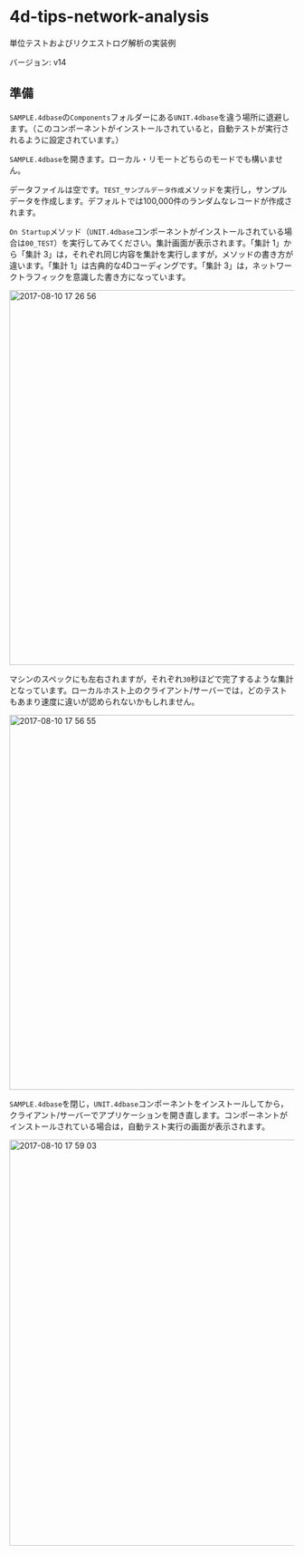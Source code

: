 # 4d-tips-network-analysis

単位テストおよびリクエストログ解析の実装例

バージョン: v14

## 準備

``SAMPLE.4dbase``の``Components``フォルダーにある``UNIT.4dbase``を違う場所に退避します。（このコンポーネントがインストールされていると，自動テストが実行されるように設定されています。）

``SAMPLE.4dbase``を開きます。ローカル・リモートどちらのモードでも構いません。

データファイルは空です。``TEST_サンプルデータ作成``メソッドを実行し，サンプルデータを作成します。デフォルトでは100,000件のランダムなレコードが作成されます。

``On Startup``メソッド（``UNIT.4dbase``コンポーネントがインストールされている場合は``00_TEST``）を実行してみてください。集計画面が表示されます。「集計 1」から「集計 3」は，それぞれ同じ内容を集計を実行しますが，メソッドの書き方が違います。「集計 1」は古典的な4Dコーディングです。「集計 3」は，ネットワークトラフィックを意識した書き方になっています。

<img width="662" alt="2017-08-10 17 26 56" src="https://user-images.githubusercontent.com/10509075/29161490-635111f0-7df1-11e7-99f7-4318b4b277c1.png">

マシンのスペックにも左右されますが，それぞれ``30``秒ほどで完了するような集計となっています。ローカルホスト上のクライアント/サーバーでは，どのテストもあまり速度に違いが認められないかもしれません。

<img width="662" alt="2017-08-10 17 56 55" src="https://user-images.githubusercontent.com/10509075/29162771-5a8c7e52-7df5-11e7-923f-953f1cc5c3d6.png">

``SAMPLE.4dbase``を閉じ，``UNIT.4dbase``コンポーネントをインストールしてから，クライアント/サーバーでアプリケーションを開き直します。コンポーネントがインストールされている場合は，自動テスト実行の画面が表示されます。

<img width="717" alt="2017-08-10 17 59 03" src="https://user-images.githubusercontent.com/10509075/29162859-a1471eec-7df5-11e7-9fad-28de42ec3ffd.png">
